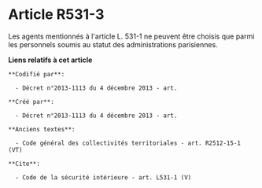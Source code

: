 # Article R531-3

Les agents mentionnés à l'article L. 531-1 ne peuvent être choisis que parmi les personnels soumis au statut des
administrations parisiennes.

**Liens relatifs à cet article**

	**Codifié par**:

	  - Décret n°2013-1113 du 4 décembre 2013 - art.

	**Créé par**:

	  - Décret n°2013-1113 du 4 décembre 2013 - art.

	**Anciens textes**:

	  - Code général des collectivités territoriales - art. R2512-15-1 (VT)

	**Cite**:

	  - Code de la sécurité intérieure - art. L531-1 (V)
